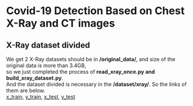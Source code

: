 # Covid-19 Detection Based on Chest X-Ray and CT images
## X-Ray dataset divided
We get 2 X-Ray datasets should be in **/original_data/**, and size of the original data is more than 3.4GB,  
so we just completed the process of **read_xray_once.py and build_xray_dataset.py**.  
And the dataset divided is necessary in the **/dataset/xray/**.  So the links of them are below.  
[x_train](https://drive.google.com/file/d/1Vn-Gj1SpOy8buk6fgsSSRp15Ex3JTcTc/view?usp=sharing), 
[y_train](https://drive.google.com/file/d/1FfeVowFy16CYUcTbscGgVwnicd_rl7r5/view?usp=sharing), 
[x_test](https://drive.google.com/file/d/1U92ZMNJUE_Al5rnp6V6gJlLDzyfEesjp/view?usp=sharing), 
[y_test](https://drive.google.com/file/d/13dfXk6oPA017EYRpw5spJ9D635dSlyOU/view?usp=sharing)
